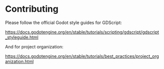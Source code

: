 # Contributing

Please follow the official Godot style guides for GDScript: 

https://docs.godotengine.org/en/stable/tutorials/scripting/gdscript/gdscript_styleguide.html

And for project organization:

https://docs.godotengine.org/en/stable/tutorials/best_practices/project_organization.html
